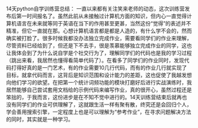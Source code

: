 14天python自学训练营总结：
    一直以来都有关注笑来老师的动态，这次训练营发布后第一时间报名了。虽然此前从未接触过计算机方面的知识，但内心一直觉得计算机语言在未来就等同于英语在当下的作用甚至更甚，当然这份“觉得”的表述并不精准，但它一直就在那。心想计算机语言都是都是人造的，有什么学不会的，然而确实被打脸了。很多时候我都没办法独立完成作业，需要看同学们的作业来理解，尽管资料已经给到了，但还是下不去手，很是羡慕能够独立完成作业的同学，这也让我体会到了为什么说自学是个社交行为了，理解同学们的代码也是我的学习过程（跳出来看，我居然也懂得看简单代码了）。在看多了同学们的作业同时，发现代码打得好真的是一门艺术，有的作业需要10几行代码，而有的作业几行就实现了目标，就拿代码而言，这背后是知识范围和设计能力的差距，这也促使了我越发想向他们学习的欲望。在把第一个统计词频功能的模块打磨好后进行实战演练时，我居然能够自己尝试套用文档给的示例代码来编写作业，真的很开心，虽然过程还是笨拙的，于我而言，这份进步是在不知不觉中进行的。14天训练营结束后就再也没有同学们的作业可供理解了，这就跟生活一样有聚有散，终究还是会回归个人，学会善用搜索引擎，一定程度上也是可以理解为“参考作业”，在寻求问题解决方法的同时，其实就是一种学习。
